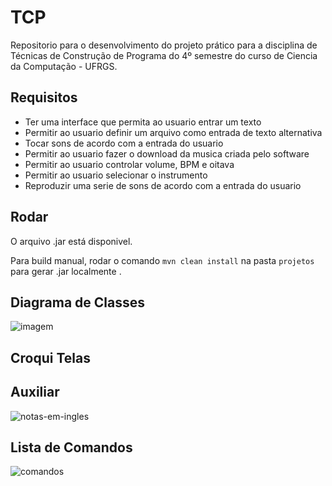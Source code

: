# TCP

Repositorio para o desenvolvimento do projeto prático para a disciplina de Técnicas de Construção de Programa do 4º semestre do curso de Ciencia da Computação - UFRGS.

## Requisitos

+ Ter uma interface que permita ao usuario entrar um texto
+ Permitir ao usuario definir um arquivo como entrada de texto alternativa
+ Tocar sons de acordo com a entrada do usuario
+ Permitir ao usuario fazer o download da musica criada pelo software
+ Permitir ao usuario controlar volume, BPM e oitava
+ Permitir ao usuario selecionar o instrumento
+ Reproduzir uma serie de sons de acordo com a entrada do usuario

## Rodar

O arquivo .jar está disponivel. 

Para build manual, rodar o comando `mvn clean install` na pasta `projetos` para gerar .jar localmente .

## Diagrama de Classes

![imagem](out/diagramaDeClasses/classes.svg)

## Croqui Telas


## Auxiliar

![notas-em-ingles](2022-03-17-19-24-54.png)

## Lista de Comandos

![comandos](2022-03-29-19-53-56.png)
